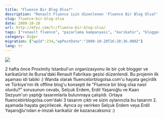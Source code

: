 ```yaml
---
title: "Fluence Bir Blog Olsa?"
description: "Renault Fluence için düzenlenen 'Fluence Bir Blog Olsa?' kampanyası. Bloggerlar ve karikatüristlerin katılımıyla, Selçuk Erdem, Erdil Yaşaroğlu ve Kaan Sezyum tasarımları oylamaya sunuldu."
slug: fluence-bir-blog-olsa
date: 2009-10-20
url: http://mfyz.com/tr/fluence-bir-blog-olsa/
tags: ["renault fluence", "pazarlama kampanyası", "karikatür", "blogger etkinliği", "wanda digital"]
category: Diğer
migration: {"wpId":234,"wpPostDate":"2009-10-20T16:28:36.000Z"}
lang: tr
---
```


![](/images/archive/tr/2009/10/fluence.jpg)

2 hafta önce Proximity Istanbul'un organizasyonu ile bir çok blogger ve karikatürist ile Bursa'daki Renault Fabrikası gezisi düzenlendi. Bu projenin ilk aşaması idi tabiki :) Wanda olarak fluencebirblogolsa.com'u hayata geçirdik ve Türkiye'nin ilk offline blog'u konsepti ile "Fluence bir blog olsa nasıl olurdu?" sorusunun cevabı, Selçuk Erdem, Erdil Yaşaroğlu ve Kaan Sezyum'un yaptığı tasarımlarla bulunmaya çalışıldı. Ortaya fluencebirblogolsa.com'daki 3 tasarım çıktı ve sizin oylarınızla bu tasarım 2. aşamada hayata geçirilecek. Ayrıca oy verirken Selçuk Erdem veya Erdil Yaşaroğlu'ndan e-imzalı karikatür de kazanacaksınız :)
